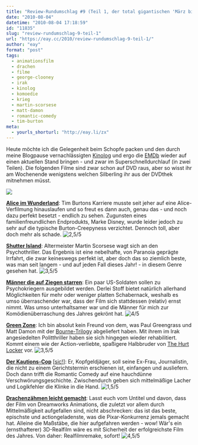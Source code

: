 ```yaml
---
title: "Review-Rundumschlag #9 (Teil 1, der total gigantischen 'März bis Juni'-Aufhol-Edition)"
date: "2010-08-04"
datetime: "2010-08-04 17:18:59"
id: "11835"
slug: "review-rundumschlag-9-teil-1"
url: "https://eay.cc/2010/review-rundumschlag-9-teil-1/"
author: "eay"
format: "post"
tags:
  - animationsfilm
  - drachen
  - filme
  - george-clooney
  - irak
  - kinolog
  - komoedie
  - krieg
  - martin-scorsese
  - matt-damon
  - romantic-comedy
  - tim-burton
meta:
  - yourls_shorturl: "http://eay.li/zx"
---
```


Heute möchte ich die Gelegenheit beim Schopfe packen und den durch meine Blogpause vernachlässigten [Kinolog](//eay.cc/themen/kinolog/) und ergo die [EMDb](http://eay.cc/emdb/) wieder auf einen aktuellen Stand bringen - und zwar im Superschnelldurchlauf (in zwei Teilen). Die folgenden Filme sind zwar schon auf DVD raus, aber so wisst ihr am Wochenende wenigstens welchen Silberling ihr aus der DVDthek mitnehmen müsst.

![](https://eay.cc/uploads/2010/reviewrundumschlag9_1.jpg)

[**Alice im Wunderland**](http://www.amazon.de/exec/obidos/ASIN/B0037QGJWW/eayznet-21): Tim Burtons Karriere musste seit jeher auf eine Alice-Verfilmung hinauslaufen und so freut es dann auch, genau das - und noch dazu perfekt besetzt - endlich zu sehen. Zugunsten eines familienfreundlichen Endprodukts, Marke Disney, wurde leider jedoch zu sehr auf die typische Burton-Creepyness verzichtet. Dennoch toll, aber doch mehr als schade. ![2,5/5](/uploads/pages/emdb/s_2-5.gif)

[**Shutter Island**](http://www.amazon.de/exec/obidos/ASIN/B003KHG5HC/eayznet-21): Altermeister Martin Scorsese wagt sich an den Psychothriller. Das Ergebnis ist eine nebelhafte, von Paranoia geprägte Irrfahrt, die zwar keineswegs perfekt ist, aber doch das so ziemlich beste, was man seit langem - und auf jeden Fall dieses Jahr! - in diesem Genre gesehen hat. ![3,5/5](/uploads/pages/emdb/s_3-5.gif)

[**Männer die auf Ziegen starren**](http://www.amazon.de/exec/obidos/ASIN/B003I4SHAA/eayznet-21): Ein paar US-Soldaten sollen zu Psychokriegern ausgebildet werden. Derlei Stoff bietet natürlich allerhand Möglichkeiten für mehr oder weniger platten Schabernack, weshalb es umso überraschender war, dass der Film sich stattdessen (relativ) ernst nimmt. Was umso unterhaltsamer war und die Männer für mich zur Komödienüberraschung des Jahres gekrönt hat. ![4/5](/uploads/pages/emdb/s_4.gif)

[**Green Zone**](http://www.amazon.de/exec/obidos/ASIN/B003EPOC2U/eayznet-21): Ich bin absolut kein Freund von dem, was Paul Greengrass und Matt Damon mit der [Bourne-Trilogy](http://www.amazon.de/exec/obidos/ASIN/B002NZJMSQ/eayznet-21) abgeliefert haben. Mit ihrem im Irak angesiedelten Politthriller haben sie sich hingegen wieder rehabilitiert. Kommt einem wie der Action-verliebte, spaßigere Halbbruder von [The Hurt Locker](http://www.amazon.de/exec/obidos/ASIN/B003E3TR54/eayznet-21) vor. ![3,5/5](/uploads/pages/emdb/s_3-5.gif)

[**Der Kautions-Cop**](http://www.amazon.de/exec/obidos/ASIN/B003P7RSGE/eayznet-21) \[[sic!](http://www.deppenbindestrich.de/)\]: Er, Kopfgeldjäger, soll seine Ex-Frau, Journalistin, die nicht zu einem Gerichtstermin erschienen ist, einfangen und ausliefern. Doch dann trifft die Romantic Comedy auf eine hauchdünne Verschwörungsgeschichte. Zwischendurch geben sich mittelmäßige Lacher und Logikfehler die Klinke in die Hand. ![1,5/5](/uploads/pages/emdb/s_1-5.gif)

[**Drachenzähmen leicht gemacht**](http://www.amazon.de/exec/obidos/ASIN/B003NCWVPY/eayznet-21): Lasst euch vom Untitel und davon, dass der Film von Dreamworks Animations, die zuletzt vor allem durch Mittelmäßigkeit aufgefallen sind, nicht abschrecken: das ist das beste, epischste und actiongeladenste, was die Pixar-Konkurrenz jemals gemacht hat. Alleine die Maßstäbe, die hier aufgefahren werden - wow! Wär's ein (ernsthafterer) 3D-Realfilm wäre es mit Sicherheit der erfolgreichste Film des Jahres. Von daher: Realfilmremake, sofort! ![4,5/5](/uploads/pages/emdb/s_4-5.gif)
